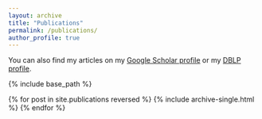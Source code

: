 ```yaml
---
layout: archive
title: "Publications"
permalink: /publications/
author_profile: true
---
```


You can also find my articles on my [Google Scholar profile](https://scholar.google.de/citations?user=psFgGl8AAAAJ&hl=de) or my [DBLP profile](https://dblp.uni-trier.de/pers/hd/p/Paradies:Marcus).

{% include base_path %}

{% for post in site.publications reversed %}
  {% include archive-single.html %}
{% endfor %}
